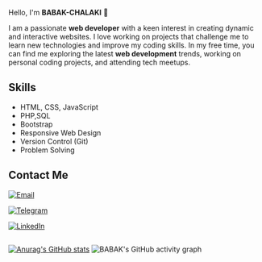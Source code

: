 

Hello, I'm **BABAK-CHALAKI** 👋

I am a passionate **web developer** with a keen interest in creating dynamic and interactive websites. I love working on projects that challenge me to learn new technologies and improve my coding skills. In my free time, you can find me exploring the latest **web development** trends, working on personal coding projects, and attending tech meetups.

## Skills

- HTML, CSS, JavaScript
- PHP,SQL
- Bootstrap
- Responsive Web Design
- Version Control (Git)
- Problem Solving
  
## Contact Me

[![Email](https://img.shields.io/badge/Gmail-D14836?style=for-the-badge&logo=gmail&logoColor=white)](https://babak.chalaki82@gmail.com)


[![Telegram](https://img.shields.io/badge/-Telegram-blue?style=flat&logo=telegram)](@BABAK_CHALAKI)

[![LinkedIn](https://img.shields.io/badge/-LinkedIn-blue?style=flat&logo=linkedin)](https://www.linkedin.com/in/babak-chalaki-622376292/?originalSubdomain=ir)
##
[![Anurag's GitHub stats](https://github-readme-stats.vercel.app/api?username=Babak-Chalacki)](https://github.com/anuraghazra/github-readme-stats)
![BABAK's GitHub activity graph](https://github-readme-activity-graph.vercel.app/graph?username=Babak-Chalacki&theme=github-compact)
